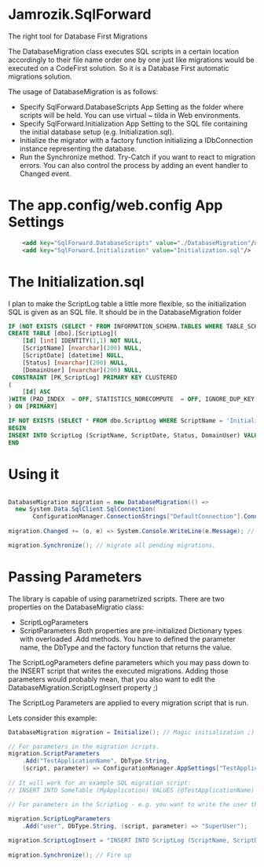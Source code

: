 # Jamrozik.SqlForward

The right tool for Database First Migrations

The DatabaseMigration class executes SQL scripts in a certain location accordingly to their file name order one by one just like migrations would be executed on a CodeFirst solution. So it is a Database First automatic migrations solution.

The usage of DatabaseMigration is as follows:
- Specify SqlForward.DatabaseScripts App Setting as the folder where scripts will be held. You can use virtual ~ tilda in Web environments.
- Specify SqlForward.Initialization App Setting to the SQL file containing the initial database setup (e.g. Initialization.sql).
- Initialize the migrator with a factory function initializing a IDbConnection instance representing the database. 
- Run the Synchronize method. Try-Catch if you want to react to migration errors. You can also control the process by adding an event handler to Changed event.

# The app.config/web.config App Settings

```XML
    <add key="SqlForward.DatabaseScripts" value="./DatabaseMigration"/> <!-- Also ~/ virtual directories in Web environments are possible -->
    <add key="SqlForward.Initialization" value="Initialization.sql"/>
```

# The Initialization.sql
I plan to make the ScriptLog table a little more flexible, so the initialization SQL is given as an SQL file. It should be in the DatabaseMigration folder

```SQL
IF (NOT EXISTS (SELECT * FROM INFORMATION_SCHEMA.TABLES WHERE TABLE_SCHEMA = 'dbo' AND  TABLE_NAME = 'ScriptLog'))
CREATE TABLE [dbo].[ScriptLog](
	[Id] [int] IDENTITY(1,1) NOT NULL,
	[ScriptName] [nvarchar](200) NULL,
	[ScriptDate] [datetime] NULL,
	[Status] [nvarchar](200) NULL,
	[DomainUser] [nvarchar](200) NULL,
 CONSTRAINT [PK_ScriptLog] PRIMARY KEY CLUSTERED 
(
	[Id] ASC
)WITH (PAD_INDEX  = OFF, STATISTICS_NORECOMPUTE  = OFF, IGNORE_DUP_KEY = OFF, ALLOW_ROW_LOCKS  = ON, ALLOW_PAGE_LOCKS  = ON) ON [PRIMARY]
) ON [PRIMARY]

IF NOT EXISTS (SELECT * FROM dbo.ScriptLog WHERE ScriptName = 'Initialization.sql')
BEGIN
INSERT INTO ScriptLog (ScriptName, ScriptDate, Status, DomainUser) VALUES ('Initialization.sql',GETDATE(),'Done','NONE');
END
```

# Using it

```csharp

DatabaseMigration migration = new DatabaseMigration(() => 
  new System.Data.SqlClient.SqlConnection(
       ConfigurationManager.ConnectionStrings["DefaultConnection"].ConnectionString));
       
migration.Changed += (o, e) => System.Console.WriteLine(e.Message); // logging some progress.

migration.Synchronize(); // migrate all pending migrations.
```

# Passing Parameters
The library is capable of using parametrized scripts.
There are two properties on the DatabaseMigratio class:
- ScriptLogParameters
- ScriptParameters
Both properties are pre-initialized Dictionary types with overloaded .Add methods.
You have to defined the parameter name, the DbType and the factory function that returns the value.

The ScriptLogParameters define parameters which you may pass down to the INSERT script that writes the executed migrations.
Adding those parameters would probably mean, that you also want to edit the DatabaseMigration.ScriptLogInsert property ;)

The ScriptLog Parameters are applied to every migration script that is run.

Lets consider this example:
```csharp
DatabaseMigration migration = Initialize(); // Magic initialization ;) see first examples to see that.

// For parameters in the migration scripts.
migration.ScriptParameters
	.Add("TestApplicationName", DbType.String, 
	(script, parameter) => ConfigurationManager.AppSettings["TestApplicationName"]); 
	
// It will work for an example SQL migration script:
// INSERT INTO SomeTable (MyApplication) VALUES (@TestApplicationName)

// For parameters in the ScriptLog - e.g. you want to write the user that executed the script. 
            
migration.ScriptLogParameters
	.Add("user", DbType.String, (script, parameter) => "SuperUser");

migration.ScriptLogInsert = "INSERT INTO ScriptLog (ScriptName, ScriptDate, Status, DomainUser) VALUES 		   (@name,GETDATE(),'DONE',@user);"; // Note, that @name is built in - it's the migration name. 
            
migration.Synchronize(); // Fire up

```
